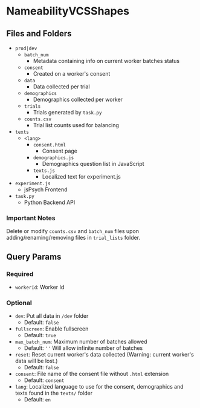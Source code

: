 # NameabilityVCSShapes

## Files and Folders

- `prod|dev`
  - `batch_num`
    - Metadata containing info on current worker batches status
  - `consent`
    - Created on a worker's consent
  - `data`
    - Data collected per trial
  - `demographics`
    - Demographics collected per worker
  - `trials`
    - Trials generated by `task.py`
  - `counts.csv`
    - Trial list counts used for balancing
- `texts`
  - `<lang>`
    - `consent.html`
      - Consent page
    - `demographics.js`
      - Demographics question list in JavaScript
    - `texts.js`
      - Localized text for experiment.js
- `experiment.js`
  - jsPsych Frontend
- `task.py`
  - Python Backend API

### Important Notes

Delete or modify `counts.csv` and `batch_num` files upon adding/renaming/removing files in `trial_lists` folder.

## Query Params

### Required

- `workerId`: Worker Id

### Optional

- `dev`: Put all data in `/dev` folder
  - Default: `false`
- `fullscreen`: Enable fullscreen
  - Default: `true`
- `max_batch_num`: Maximum number of batches allowed
  - Default: `''` Will allow infinite number of batches
- `reset`: Reset current worker's data collected (Warning: current worker's data will be lost.)
  - Default: `false`
- `consent`: File name of the consent file without `.html` extension
  - Default: `consent`
- `lang`: Localized language to use for the consent, demographics and texts found in the `texts/` folder
  - Default: `en`
